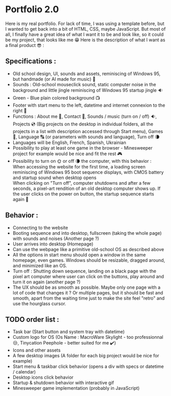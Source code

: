 # Portfolio 2.0  
  
Here is my real portfolio. For lack of time, I was using a template before, but I wanted to get back into a bit of HTML, CSS, maybe JavaScript. But most of all, I finally have a great idea of what I want it to be and look like, so it could be my project, that looks like me 😁
Here is the description of what I want as a final product 😎 :
  
## Specifications :  
  
- Old school design, UI, sounds and assets, reminiscing of Windows 95, but handmade (or AI made for music) 💾
- Sounds : Old-school mouseclick sound, static computer noise in the background and little jingle reminiscing of Windows 95 startup jingle 🔉
- Green - Blue plain colored background 📺
- Footer with start menu to the left, datetime and internet connexion to the right 📆
- Functions : About me 📑, Contact 📧, Sounds / music (turn on / off) 🔉, Projects 💿 (Big projects on the desktop in individual folders, all the projects in a list with description accessed through Start menu), Games 👾, Language 🔠 (or parameters with sounds and language), Turn off 🌘
- Languages will be English, French, Spanish, Ukrainian
- Possibility to play at least one game in the browser - Minesweeper project for example would be nice and fit the rest 🎮 
- Possibility to turn on 🌞 or off 🌘 the computer, with this behavior :  
When accessing the website for the first time, a loading screen reminiscing of Windows 95 boot sequence displays, with CMOS battery and startup sound when desktop opens  
When clicking on "Turn off", computer shutdowns and after a few seconds, a pixel-art rendition of an old desktop computer shows up. If the user clicks on the power on button, the startup sequence starts again 👀
  
## Behavior :  
  
- Connecting to the website
- Booting sequence and into desktop, fullscreen (taking the whole page) with sounds and noises (Another page ?)
- User arrives into desktop (Homepage)
- Can use the webpage like a primitive old-school OS as described above
- All the options in start menu should open a window in the same homepage, even games. Windows should be resizable, dragged around, and minimized like an OS.
- Turn off : Shutting down sequence, landing on a black page with the pixel art computer where user can click on the buttons, play around and turn it on again (another page ?)
- The UX should be as smooth as possible. Maybe only one page with a lot of code that changes it ? Or multiple pages, but it should be fast and smooth, apart from the waiting time just to make the site feel "retro" and use the hourglass cursor.
  
## TODO order list :  
  
- Task bar (Start button and system tray with datetime)
- Custom logo for OS (Os Name : MacroWare Skylight - too professionnal 😒, Tinycation Peephole - better suited for me ✔️)
- Icons and other assets
- A few desktop images (A folder for each big project would be nice for example)
- Start menu & taskbar click behavior (opens a div with specs or datetime / calendar)
- Desktop icons click behavior
- Startup & shutdown behavior with interactive gif
- Minesweeper game implementation (probably in JavaScript)
